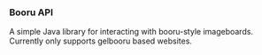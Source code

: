 ### Booru API

A simple Java library for interacting with booru-style imageboards. Currently only supports gelbooru based websites.
